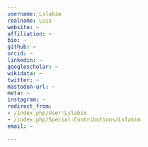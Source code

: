 ```yaml
---
username: Lslabim
realname: Luis
website: ~
affiliation: ~
bio: ~
github: ~
orcid: ~
linkedin: ~
googlescholar: ~
wikidata: ~
twitter: ~
mastodon-url: ~
meta: ~
instagram: ~
redirect_from:
- /index.php/User:Lslabim
- /index.php/Special:Contributions/Lslabim
email: ~

---
```

